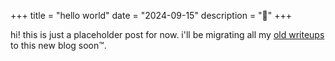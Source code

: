 +++
title = "hello world"
date = "2024-09-15"
description = "👋"
+++

hi! this is just a placeholder post for now. i'll be migrating all my [old writeups](https://github.com/rexdotsh/ctf-writeups) to this new blog soon™.
